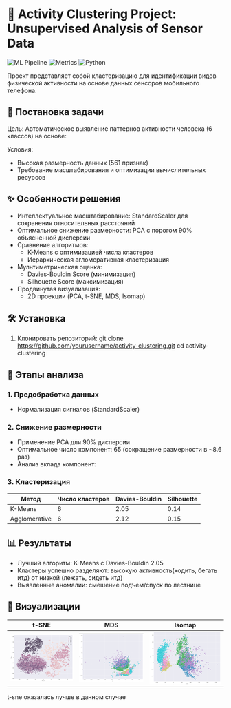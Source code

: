 # 📱 Activity Clustering Project: Unsupervised Analysis of Sensor Data

![ML Pipeline](https://img.shields.io/badge/Pipeline-Data_Scaling%20%7C%20Dimensionality_Reduction%20%7C%20Clustering-blue)
![Metrics](https://img.shields.io/badge/Metrics-Silhouette_Score%20%7C%20Davies_Bouldin-orange)
![Python](https://img.shields.io/badge/Python-3.8%2B-blue)

Проект представляет собой кластеризацию для идентификации видов физической активности на основе данных сенсоров мобильного телефона. 

## 🎯 Постановка задачи
Цель: Автоматическое выявление паттернов активности человека (6 классов) на основе:

Условия:
- Высокая размерность данных (561 признак)
- Требование масштабирования и оптимизации вычислительных ресурсов

## ✨ Особенности решения
- Интеллектуальное масштабирование: StandardScaler для сохранения относительных расстояний
- Оптимальное снижение размерности: PCA с порогом 90% объясненной дисперсии
- Сравнение алгоритмов:
  - K-Means с оптимизацией числа кластеров
  - Иерархическая агломеративная кластеризация
- Мультиметрическая оценка:
  - Davies-Bouldin Score (минимизация)
  - Silhouette Score (максимизация)
- Продвинутая визуализация:
  - 2D проекции (PCA, t-SNE, MDS, Isomap)

## 🛠 Установка
1. Клонировать репозиторий:
git clone https://github.com/yourusername/activity-clustering.git
cd activity-clustering

## 🔬 Этапы анализа

### 1. Предобработка данных
- Нормализация сигналов (StandardScaler)

### 2. Снижение размерности
- Применение PCA для 90% дисперсии
- Оптимальное число компонент: 65 (сокращение размерности в ~8.6 раз)
- Анализ вклада компонент:


### 3. Кластеризация
| Метод               | Число кластеров | Davies-Bouldin | Silhouette |
|---------------------|-----------------|----------------|------------|
| K-Means             | 6               | 2.05           | 0.14       |
| Agglomerative       | 6               | 2.12           | 0.15       |


## 📊 Результаты
- Лучший алгоритм: K-Means с Davies-Bouldin 2.05
- Кластеры успешно разделяют:
  высокую активность(ходить, бегать итд) от низкой (лежать, сидеть итд)
- Выявленные аномалии: смешение подъем/спуск по лестнице

## 🎨 Визуализации

| t-SNE                         | MDS                          | Isomap                       |
|-------------------------------|------------------------------|------------------------------|
| ![t-SNE](reports/tsne.png)    | ![MDS](reports/mds.png)      | ![Isomap](reports/isomap.png)|

t-sne оказалась лучше в данном случае
